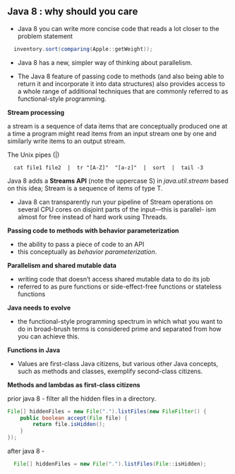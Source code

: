 Java 8 : why should you care
---

* Java 8 you can write more concise code that reads a lot closer to the problem statement

``` java
  inventory.sort(comparing(Apple::getWeight));
```

*  Java 8 has a new, simpler way of thinking about parallelism.

* The Java 8 feature of passing code to methods (and also being able to return it and incorporate it into data structures) also provides access to a whole range of additional techniques that are commonly referred to as functional-style programming.

**Stream processing**

a stream is a sequence of data items that are conceptually produced one at a time a program might read items from an input stream one by one and similarly write items to an output stream.

The Unix pipes (|)
```
  cat file1 file2  |  tr "[A-Z]"  "[a-z]"  |  sort  |  tail -3
```

Java 8 adds a **Streams API** (note the uppercase S) in _java.util.stream_ based on this idea; Stream<T> is a sequence of items of type T.

* Java 8 can transparently run your pipeline of Stream operations on several CPU cores on disjoint parts of the input—this is parallel- ism almost for free instead of hard work using Threads.

**Passing code to methods with behavior parameterization**

 * the ability to pass a piece of code to an API
 * this conceptually as _behavior parameterization_.

**Parallelism and shared mutable data**

*  writing code that doesn’t access shared mutable data to do its job
* referred to as pure functions or side-effect-free functions or stateless functions

**Java needs to evolve**

* the functional-style programming spectrum in which what you want to do in broad-brush terms is considered prime and separated from how you can achieve this.

**Functions in Java**
 * Values are first-class Java citizens, but various other Java concepts, such as methods and classes, exemplify second-class citizens.

**Methods and lambdas as first-class citizens**

prior java 8 -  filter all the hidden files in a directory.

```java
File[] hiddenFiles = new File(".").listFiles(new FileFilter() {
    public boolean accept(File file) {
        return file.isHidden();
    }
});
```
after java 8 -

```java
  File[] hiddenFiles = new File(".").listFiles(File::isHidden);
```
